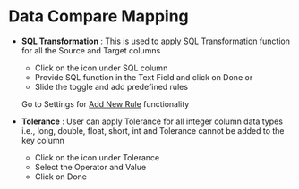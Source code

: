 # Data Compare Mapping

* **SQL Transformation** : This is used to apply SQL Transformation function for all the Source and Target columns

  * Click on the icon under SQL column
  * Provide SQL function in the Text Field and click on Done or 
  * Slide the toggle and add predefined rules

   Go to Settings for [Add New Rule](https://app.gitbook.com/@NextPathWay/s/docs/~/drafts/-MWOAN922BH54Ft3iFk_/settings) functionality

 



* **Tolerance** : User can apply Tolerance for all integer column data types i.e., long, double, float, short, int and Tolerance cannot be added to the key column
  * Click on the icon under Tolerance
  * Select the Operator and Value
  * Click on Done



